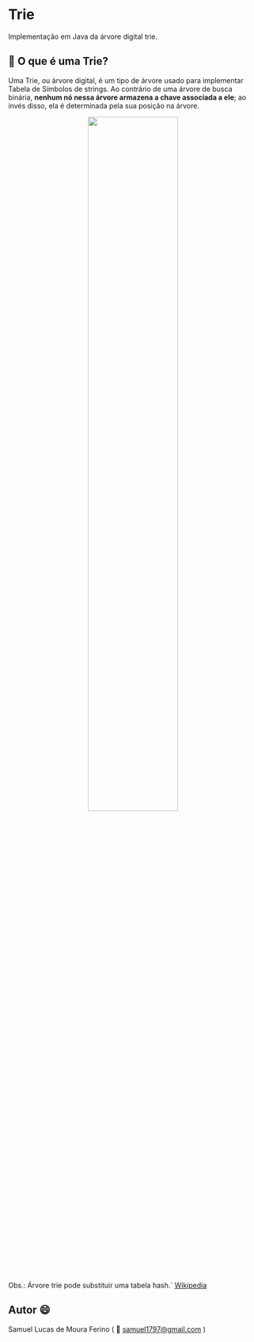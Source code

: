 # Trie
Implementação em Java da árvore digital trie.


## :page_facing_up: O que é uma Trie?
Uma Trie, ou árvore digital, é um tipo de árvore usado para implementar Tabela de Símbolos de strings. Ao contrário de uma árvore de busca binária, **nenhum nó nessa árvore armazena a chave associada a ele**; ao invés disso, ela é determinada pela sua posição na árvore.  

<p align="center">
<img src="https://www.ime.usp.br/~pf/estruturas-de-dados/aulas/figuressw/Chapter5/TrieRepNew.png" width="60%"  />
</p>
  
Obs.: Árvore trie pode substituir uma tabela hash.` [Wikipedia]

[Wikipedia]:https://pt.wikipedia.org/wiki/Trie


## Autor :smile:
Samuel Lucas de Moura Ferino ( :email: samuel1797@gmail.com )
